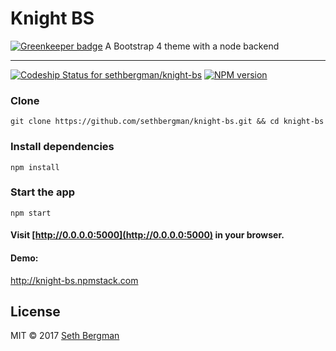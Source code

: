 # Knight BS

[![Greenkeeper badge](https://badges.greenkeeper.io/sethbergman/knight-bs.svg)](https://greenkeeper.io/)
A Bootstrap 4 theme with a node backend
 *******************************
[ ![Codeship Status for sethbergman/knight-bs](https://codeship.com/projects/316e6c60-1a23-0134-4fad-3217b0339886/status?branch=master)](https://codeship.com/projects/159260)
[![NPM version][npm-image]][npm-url]

### Clone
```
git clone https://github.com/sethbergman/knight-bs.git && cd knight-bs
```
### Install dependencies
```
npm install
```
### Start the app
```
npm start
```
#### Visit [http://0.0.0.0:5000](http://0.0.0.0:5000) in your browser.

#### Demo:
<a href="http://knight-bs.npmstack.com" target="_blank">http://knight-bs.npmstack.com</a>

## License

MIT © 2017 [Seth Bergman](sethbergman.com)

[npm-image]: https://badge.fury.io/js/knight-bs.svg
[npm-url]: https://npmjs.org/package/knight-bs
